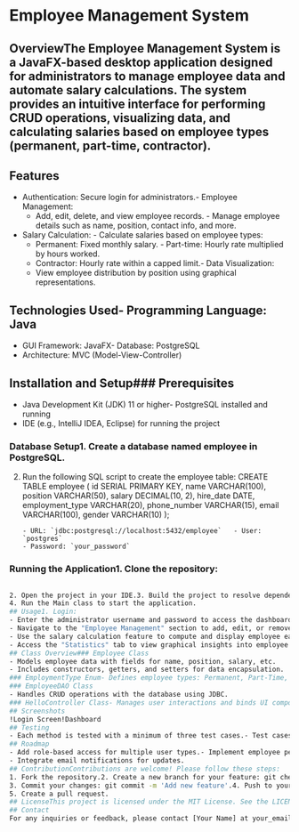 # Employee Management System
## OverviewThe Employee Management System is a JavaFX-based desktop application designed for administrators to manage employee data and automate salary calculations. The system provides an intuitive interface for performing CRUD operations, visualizing data, and calculating salaries based on employee types (permanent, part-time, contractor).
## Features
- Authentication: Secure login for administrators.- Employee Management:
  - Add, edit, delete, and view employee records.  - Manage employee details such as name, position, contact info, and more.
- Salary Calculation:  - Calculate salaries based on employee types:
    - Permanent: Fixed monthly salary.    - Part-time: Hourly rate multiplied by hours worked.
    - Contractor: Hourly rate within a capped limit.- Data Visualization:
  - View employee distribution by position using graphical representations.
## Technologies Used- Programming Language: Java
- GUI Framework: JavaFX- Database: PostgreSQL
- Architecture: MVC (Model-View-Controller)
## Installation and Setup### Prerequisites
- Java Development Kit (JDK) 11 or higher- PostgreSQL installed and running
- IDE (e.g., IntelliJ IDEA, Eclipse) for running the project
### Database Setup1. Create a database named employee in PostgreSQL.
2. Run the following SQL script to create the employee table:      CREATE TABLE employee (       id SERIAL PRIMARY KEY,
       name VARCHAR(100),       position VARCHAR(50),
       salary DECIMAL(10, 2),       hire_date DATE,
       employment_type VARCHAR(20),
       phone_number VARCHAR(15),       email VARCHAR(100),
       gender VARCHAR(10)   );
   ```3. Update the connection credentials in the application to match your PostgreSQL setup:
   - URL: `jdbc:postgresql://localhost:5432/employee`   - User: `postgres`
   - Password: `your_password`
### Running the Application1. Clone the repository:
   ```bash   git clone https://github.com/yourusername/EmployeeManagementSystem.git
   
2. Open the project in your IDE.3. Build the project to resolve dependencies.
4. Run the Main class to start the application.
## Usage1. Login:
   - Enter the administrator username and password to access the dashboard.2. Manage Employees:
   - Navigate to the "Employee Management" section to add, edit, or remove employee records.3. Calculate Salaries:
   - Use the salary calculation feature to compute and display employee earnings based on their type.4. Visualize Data:
   - Access the "Statistics" tab to view graphical insights into employee distribution.
## Class Overview### Employee Class
- Models employee data with fields for name, position, salary, etc.
- Includes constructors, getters, and setters for data encapsulation.
### EmploymentType Enum- Defines employee types: Permanent, Part-Time, Contractor.
### EmployeeDAO Class
- Handles CRUD operations with the database using JDBC.
### HelloController Class- Manages user interactions and binds UI components to the backend logic.
## Screenshots
!Login Screen!Dashboard
## Testing
- Each method is tested with a minimum of three test cases.- Test cases include boundary conditions, edge cases, and normal scenarios.
## Roadmap
- Add role-based access for multiple user types.- Implement employee performance tracking.
- Integrate email notifications for updates.
## ContributionContributions are welcome! Please follow these steps:
1. Fork the repository.2. Create a new branch for your feature: git checkout -b feature-name.
3. Commit your changes: git commit -m 'Add new feature'.4. Push to your branch: git push origin feature-name.
5. Create a pull request.
## LicenseThis project is licensed under the MIT License. See the LICENSE file for details.
## Contact
For any inquiries or feedback, please contact [Your Name] at your_email@example.com.
